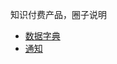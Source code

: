 知识付费产品，圈子说明

- [数据字典](/docs/{{type}}/{{version}}/data-dictionary)
- [通知](/docs/{{type}}/{{version}}/notifications)
